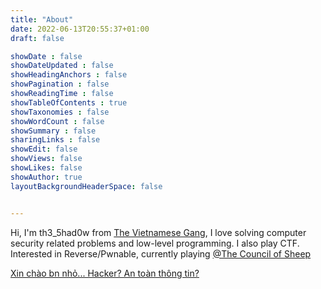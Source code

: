 ```yaml
---
title: "About"
date: 2022-06-13T20:55:37+01:00
draft: false

showDate : false
showDateUpdated : false
showHeadingAnchors : false
showPagination : false
showReadingTime : false
showTableOfContents : true
showTaxonomies : false 
showWordCount : false
showSummary : false
sharingLinks : false
showEdit: false
showViews: false
showLikes: false
showAuthor: true
layoutBackgroundHeaderSpace: false


---
```


Hi, I'm th3_5had0w from [The Vietnamese Gang](https://www.youtube.com/watch?v=zUjZlxhDzHE), I love solving computer security related problems and low-level programming. I also play CTF. Interested in Reverse/Pwnable, currently playing [@The Council of Sheep](https://ctftime.org/team/221828)

[Xin chào bn nhỏ... Hacker? An toàn thông tin?](https://vnhacker.blogspot.com/2012/05/lam-toan-thong-tin-thi-hoc-gi.html)
